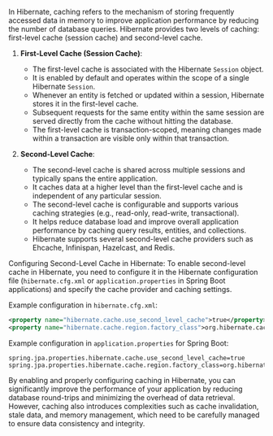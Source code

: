 In Hibernate, caching refers to the mechanism of storing frequently accessed data in memory to improve application performance by reducing the number of database queries. Hibernate provides two levels of caching: first-level cache (session cache) and second-level cache.

1. **First-Level Cache (Session Cache)**:
    - The first-level cache is associated with the Hibernate `Session` object.
    - It is enabled by default and operates within the scope of a single Hibernate `Session`.
    - Whenever an entity is fetched or updated within a session, Hibernate stores it in the first-level cache.
    - Subsequent requests for the same entity within the same session are served directly from the cache without hitting the database.
    - The first-level cache is transaction-scoped, meaning changes made within a transaction are visible only within that transaction.

2. **Second-Level Cache**:
    - The second-level cache is shared across multiple sessions and typically spans the entire application.
    - It caches data at a higher level than the first-level cache and is independent of any particular session.
    - The second-level cache is configurable and supports various caching strategies (e.g., read-only, read-write, transactional).
    - It helps reduce database load and improve overall application performance by caching query results, entities, and collections.
    - Hibernate supports several second-level cache providers such as Ehcache, Infinispan, Hazelcast, and Redis.

Configuring Second-Level Cache in Hibernate:
To enable second-level cache in Hibernate, you need to configure it in the Hibernate configuration file (`hibernate.cfg.xml` or `application.properties` in Spring Boot applications) and specify the cache provider and caching settings.

Example configuration in `hibernate.cfg.xml`:
```xml
<property name="hibernate.cache.use_second_level_cache">true</property>
<property name="hibernate.cache.region.factory_class">org.hibernate.cache.ehcache.EhCacheRegionFactory</property>
```

Example configuration in `application.properties` for Spring Boot:
```properties
spring.jpa.properties.hibernate.cache.use_second_level_cache=true
spring.jpa.properties.hibernate.cache.region.factory_class=org.hibernate.cache.ehcache.EhCacheRegionFactory
```

By enabling and properly configuring caching in Hibernate, you can significantly improve the performance of your application by reducing database round-trips and minimizing the overhead of data retrieval. However, caching also introduces complexities such as cache invalidation, stale data, and memory management, which need to be carefully managed to ensure data consistency and integrity.